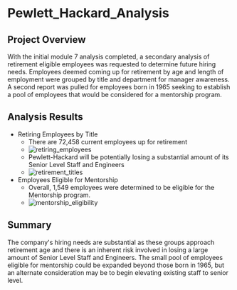 # Pewlett_Hackard_Analysis
## Project Overview
With the initial module 7 analysis completed, a secondary analysis of retirement eligible employees was requested to determine future hiring needs.  Employees deemed coming up for retirement by age and length of employment were grouped by title and department for manager awareness.  A second report was pulled for employees born in 1965 seeking to establish a pool of employees that would be considered for a mentorship program.
## Analysis Results
* Retiring Employees by Title
  * There are 72,458 current employees up for retirement
  * ![retiring_employees](https://user-images.githubusercontent.com/98665941/169722514-b9321395-b7a9-422a-9323-5eb39ab8d83b.png)
  * Pewlett-Hackard will be potentially losing a substantial amount of its Senior Level Staff and Engineers
  * ![retirement_titles](https://user-images.githubusercontent.com/98665941/169719418-7487af2a-350e-4626-a78f-aa333a5e48e6.png)
* Employees Eligible for Mentorship
  * Overall, 1,549 employees were determined to be eligible for the Mentorship program.
  * ![mentorship_eligibility](https://user-images.githubusercontent.com/98665941/169719466-61d8d65a-4671-4293-af61-32d9290bac4a.png)
## Summary
The company's hiring needs are substantial as these groups approach retirement age and there is an inherent risk involved in losing a large amount of Senior Level Staff and Engineers.  The small pool of employees eligible for mentorship could be expanded beyond those born in 1965, but an alternate consideration may be to begin elevating existing staff to senior level.
